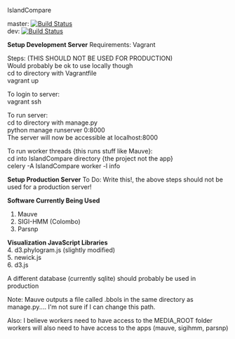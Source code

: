 IslandCompare

master: [![Build Status](https://travis-ci.com/brinkmanlab/IslandCompare.svg?token=SoRFeR6YxfonSdfpVcpV&branch=master)](https://travis-ci.com/brinkmanlab/IslandCompare)
<br>
dev: [![Build Status](https://travis-ci.com/brinkmanlab/IslandCompare.svg?token=SoRFeR6YxfonSdfpVcpV&branch=dev)](https://travis-ci.com/brinkmanlab/IslandCompare)

**Setup Development Server**
Requirements:
    Vagrant

Steps:
    (THIS SHOULD NOT BE USED FOR PRODUCTION)<br>
    Would probably be ok to use locally though<br>
    cd to directory with Vagrantfile<br>
    vagrant up<br>

To login to server:<br>
    vagrant ssh<br>

To run server:<br>
    cd to directory with manage.py<br>
    python manage runserver 0:8000<br>
    The server will now be accessible at localhost:8000<br>

To run worker threads {this runs stuff like Mauve}:<br>
    cd into IslandCompare directory {the project not the app}<br>
    celery -A IslandCompare worker -l info<br>

**Setup Production Server**
To Do: Write this!, the above steps should not be used for a production server!

**Software Currently Being Used**<br>
1. Mauve<br>
2. SIGI-HMM (Colombo)<br>
3. Parsnp<br>

**Visualization JavaScript Libraries**<br>
4. d3.phylogram.js (slightly modified)<br>
5. newick.js <br>
6. d3.js <br>

A different database (currently sqlite) should probably be used in production

Note: Mauve outputs a file called .bbols in the same directory as manage.py.... I'm not sure if I can change this path.

Also: I believe workers need to have access to the MEDIA_ROOT folder<br>
workers will also need to have access to the apps (mauve, sigihmm, parsnp)